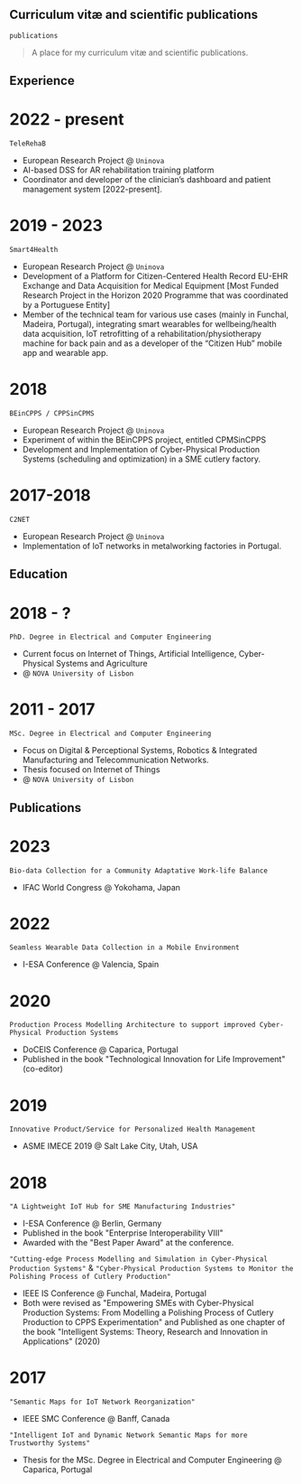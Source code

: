 ## Curriculum vitæ and scientific publications

```publications```

> A place for my curriculum vitæ and scientific publications.

## Experience

# 2022 - present
```TeleRehaB```

- European Research Project @ ```Uninova```
- AI-based DSS for AR rehabilitation training platform
- Coordinator and developer of the clinician’s dashboard and patient management system [2022-present].

# 2019 - 2023
```Smart4Health```

- European Research Project @ ```Uninova```
- Development of a Platform for Citizen-Centered Health Record EU-EHR Exchange and Data Acquisition for Medical Equipment [Most Funded Research Project in the Horizon 2020 Programme that was coordinated by a Portuguese Entity]
- Member of the technical team for various use cases (mainly in Funchal, Madeira, Portugal), integrating smart wearables for wellbeing/health data acquisition, IoT retrofitting of a rehabilitation/physiotherapy machine for back pain and as a developer of the “Citizen Hub” mobile app and wearable app.

# 2018
```BEinCPPS / CPPSinCPMS```

- European Research Project @ ```Uninova```
- Experiment of within the BEinCPPS project, entitled CPMSinCPPS
- Development and Implementation of Cyber-Physical Production Systems (scheduling and optimization) in a SME cutlery factory.

# 2017-2018
```C2NET```

- European Research Project @ ```Uninova```
- Implementation of IoT networks in metalworking factories in Portugal.

## Education

# 2018 - ?
```PhD. Degree in Electrical and Computer Engineering```
- Current focus on Internet of Things, Artificial Intelligence, Cyber-Physical Systems and Agriculture
- @ ```NOVA University of Lisbon```

# 2011 - 2017
```MSc. Degree in Electrical and Computer Engineering```
- Focus on Digital & Perceptional Systems, Robotics & Integrated Manufacturing and Telecommunication Networks.
- Thesis focused on Internet of Things
- @ ```NOVA University of Lisbon```

## Publications

# 2023
```Bio-data Collection for a Community Adaptative Work-life Balance```
- IFAC World Congress @ Yokohama, Japan

# 2022
```Seamless Wearable Data Collection in a Mobile Environment```
- I-ESA Conference @ Valencia, Spain

# 2020
```Production Process Modelling Architecture to support improved Cyber-Physical Production Systems```
- DoCEIS Conference @ Caparica, Portugal
- Published in the book "Technological Innovation for Life Improvement" (co-editor)

# 2019
```Innovative Product/Service for Personalized Health Management```
- ASME IMECE 2019 @ Salt Lake City, Utah, USA

# 2018
```"A Lightweight IoT Hub for SME Manufacturing Industries"```
- I-ESA Conference @ Berlin, Germany
- Published in the book "Enterprise Interoperability VIII"
- Awarded with the "Best Paper Award" at the conference.

```"Cutting-edge Process Modelling and Simulation in Cyber-Physical Production Systems"``` & ```"Cyber-Physical Production Systems to Monitor the Polishing Process of Cutlery Production"```
- IEEE IS Conference @ Funchal, Madeira, Portugal
- Both were revised as "Empowering SMEs with Cyber-Physical Production Systems: From Modelling a Polishing Process of Cutlery Production to CPPS Experimentation" and Published as one chapter of the book "Intelligent Systems: Theory, Research and Innovation in Applications" (2020) 

# 2017
```"Semantic Maps for IoT Network Reorganization"```
- IEEE SMC Conference @ Banff, Canada

```"Intelligent IoT and Dynamic Network Semantic Maps for more Trustworthy Systems"```
- Thesis for the MSc. Degree in Electrical and Computer Engineering @ Caparica, Portugal
